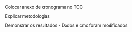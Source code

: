 Colocar anexo de cronograma no TCC

Explicar metodologias

Demonstrar os resultados - Dados e cmo foram modificados